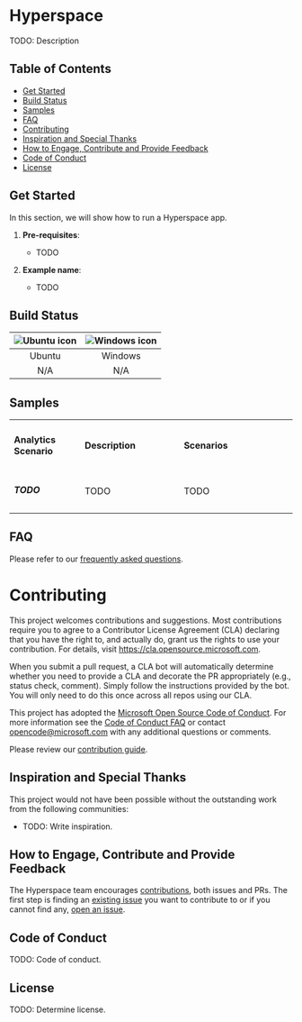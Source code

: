 # Hyperspace

TODO: Description

## Table of Contents

- [Get Started](#get-started)
- [Build Status](#build-status)
- [Samples](#samples)
- [FAQ](#faq)
- [Contributing](#contributing)
- [Inspiration and Special Thanks](#inspiration-and-special-thanks)
- [How to Engage, Contribute and Provide Feedback](#how-to-engage-contribute-and-provide-feedback)
- [Code of Conduct](#code-of-conduct)
- [License](#license)

## Get Started

In this section, we will show how to run a Hyperspace app.

1. **Pre-requisites**:
    - TODO

2. **Example name**:
    - TODO

## Build Status

| ![Ubuntu icon](docs/img/ubuntu-icon-32.png) | ![Windows icon](docs/img/windows-icon-32.png) |
| :---:         |          :---: |
| Ubuntu | Windows |
| N/A | N/A |

<a name="samples"></a>
## Samples

<table>
 <tr>
   <td width="25%">
      <h4><b>Analytics Scenario</b></h4>
  </td>
  <td>
      <h4 width="35%"><b>Description</b></h4>
  </td>
  <td>
      <h4><b>Scenarios</b></h4>
  </td>
 </tr>
 <tr>
   <td width="25%">
      <h5>TODO</h5>
  </td>
  <td width="35%">
  TODO
  </td>
  <td>
     TODO
  </td>
 </tr>
</table>

## FAQ

Please refer to our [frequently asked questions](docs/faq.md).

# Contributing

This project welcomes contributions and suggestions.  Most contributions require you to agree to a
Contributor License Agreement (CLA) declaring that you have the right to, and actually do, grant us
the rights to use your contribution. For details, visit https://cla.opensource.microsoft.com.

When you submit a pull request, a CLA bot will automatically determine whether you need to provide
a CLA and decorate the PR appropriately (e.g., status check, comment). Simply follow the instructions
provided by the bot. You will only need to do this once across all repos using our CLA.

This project has adopted the [Microsoft Open Source Code of Conduct](https://opensource.microsoft.com/codeofconduct/).
For more information see the [Code of Conduct FAQ](https://opensource.microsoft.com/codeofconduct/faq/) or
contact [opencode@microsoft.com](mailto:opencode@microsoft.com) with any additional questions or comments.

Please review our [contribution guide](CONTRIBUTING.md).

## Inspiration and Special Thanks

This project would not have been possible without the outstanding work from the following communities:

- TODO: Write inspiration.

## How to Engage, Contribute and Provide Feedback

The Hyperspace team encourages [contributions](docs/contributing.md), both issues and PRs. The first step is finding an [existing issue](todo) you want to contribute to or if you cannot find any, [open an issue](todo).

## Code of Conduct

TODO: Code of conduct.

<a name="license"></a>
## License

TODO: Determine license.
